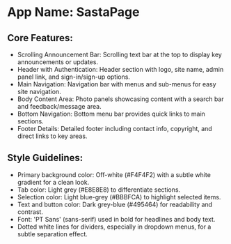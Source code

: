 # **App Name**: SastaPage

## Core Features:

- Scrolling Announcement Bar: Scrolling text bar at the top to display key announcements or updates.
- Header with Authentication: Header section with logo, site name, admin panel link, and sign-in/sign-up options.
- Main Navigation: Navigation bar with menus and sub-menus for easy site navigation.
- Body Content Area: Photo panels showcasing content with a search bar and feedback/message area.
- Bottom Navigation: Bottom menu bar provides quick links to main sections.
- Footer Details: Detailed footer including contact info, copyright, and direct links to key areas.

## Style Guidelines:

- Primary background color: Off-white (#F4F4F2) with a subtle white gradient for a clean look.
- Tab color: Light grey (#E8E8E8) to differentiate sections.
- Selection color: Light blue-grey (#BBBFCA) to highlight selected items.
- Text and button color: Dark grey-blue (#495464) for readability and contrast.
- Font: 'PT Sans' (sans-serif) used in bold for headlines and body text.
- Dotted white lines for dividers, especially in dropdown menus, for a subtle separation effect.